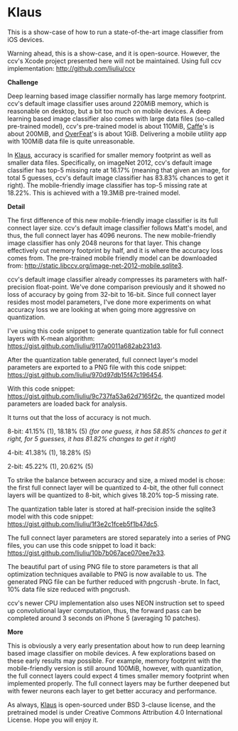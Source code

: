 Klaus
=====

This is a show-case of how to run a state-of-the-art image classifier from iOS devices.

Warning ahead, this is a show-case, and it is open-source. However, the ccv's Xcode project presented here will not be maintained. Using full ccv implementation: <http://github.com/liuliu/ccv>

**Challenge**

Deep learning based image classifier normally has large memory footprint. ccv's default image classifier uses around 220MiB memory, which is reasonable on desktop, but a bit too much on mobile devices. A deep learning based image classifier also comes with large data files (so-called pre-trained model), ccv's pre-trained model is about 110MiB, [Caffe](http://caffe.berkeleyvision.org/)'s is about 200MiB, and [OverFeat](http://cilvr.nyu.edu/doku.php?id=software:overfeat:start)'s is about 1GiB. Delivering a mobile utility app with 100MiB data file is quite unreasonable.

In [Klaus](https://github.com/liuliu/klaus), accuracy is scarified for smaller memory footprint as well as smaller data files. Specifically, on imageNet 2012, ccv's default image classifier has top-5 missing rate at 16.17% (meaning that given an image, for total 5 guesses, ccv's default image classifier has 83.83% chances to get it right). The mobile-friendly image classifier has top-5 missing rate at 18.22%. This is achieved with a 19.3MiB pre-trained model.

**Detail**

The first difference of this new mobile-friendly image classifier is its full connect layer size. ccv's default image classifier follows Matt's model, and thus, the full connect layer has 4096 neurons. The new mobile-friendly image classifier has only 2048 neurons for that layer. This change effectively cut memory footprint by half, and it is where the accuracy loss comes from. The pre-trained mobile friendly model can be downloaded from: <http://static.libccv.org/image-net-2012-mobile.sqlite3>.

ccv's default image classifier already compresses its parameters with half-precision float-point. We've done comparison previously and it showed no loss of accuracy by going from 32-bit to 16-bit. Since full connect layer resides most model parameters, I've done more experiments on what accuracy loss we are looking at when going more aggressive on quantization.

I've using this code snippet to generate quantization table for full connect layers with K-mean algorithm: <https://gist.github.com/liuliu/9117a0011a682ab231d3>.

After the quantization table generated, full connect layer's model parameters are exported to a PNG file with this code snippet: <https://gist.github.com/liuliu/970d97db15f47c196454>.

With this code snippet: <https://gist.github.com/liuliu/9c737fa53a62d7165f2c>, the quantized model parameters are loaded back for analysis.

It turns out that the loss of accuracy is not much.

8-bit: 41.15% (1), 18.18% (5) *(for one guess, it has 58.85% chances to get it right, for 5 guesses, it has 81.82% changes to get it right)*

4-bit: 41.38% (1), 18.28% (5)

2-bit: 45.22% (1), 20.62% (5)

To strike the balance between accuracy and size, a mixed model is chose: the first full connect layer will be quantized to 4-bit, the other full connect layers will be quantized to 8-bit, which gives 18.20% top-5 missing rate.

The quantization table later is stored at half-precision inside the sqlite3 model with this code snippet: <https://gist.github.com/liuliu/1f3e2c1fceb5f1b47dc5>.

The full connect layer parameters are stored separately into a series of PNG files, you can use this code snippet to load it back: <https://gist.github.com/liuliu/10b7b067ace070ee7e33>.

The beautiful part of using PNG file to store parameters is that all optimization techniques available to PNG is now available to us. The generated PNG file can be further reduced with pngcrush -brute. In fact, 10% data file size reduced with pngcrush.

ccv's newer CPU implementation also uses NEON instruction set to speed up convolutional layer computation, thus, the forward pass can be completed around 3 seconds on iPhone 5 (averaging 10 patches).

**More**

This is obviously a very early presentation about how to run deep learning based image classifier on mobile devices. A few explorations based on these early results may possible. For example, memory footprint with the mobile-friendly version is still around 100MiB, however, with quantization, the full connect layers could expect 4 times smaller memory footprint when implemented properly. The full connect layers may be further deepened but with fewer neurons each layer to get better accuracy and performance.

As always, [Klaus](https://github.com/liuliu/klaus) is open-sourced under BSD 3-clause license, and the pretrained model is under Creative Commons Attribution 4.0 International License. Hope you will enjoy it.
